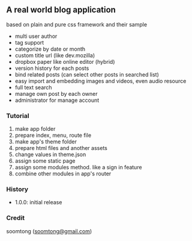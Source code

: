 ## A real world blog application 

based on plain and pure css framework and their sample

- multi user author
- tag support
- categorize by date or month
- custom title url (like dev.mozilla)
- dropbox paper like online editor (hybrid) 
- version history for each posts
- bind related posts (can select other posts in searched list)
- easy import and embedding images and videos, even audio resource
- full text search
- manage own post by each owner
- administrator for manage account

### Tutorial

1. make app folder
2. prepare index, menu, route file
3. make app's theme folder
4. prepare html files and another assets 
5. change values in theme.json
6. assign some static page
7. assign some modules method. like a sign in feature
8. combine other modules in app's router

### History

- 1.0.0: initial release

### Credit

soomtong (soomtong@gmail.com)